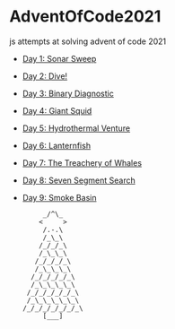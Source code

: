 # AdventOfCode2021

js attempts at solving advent of code 2021

* [Day 1: Sonar Sweep](days/day1.js)
* [Day 2: Dive!](days/day2.js)
* [Day 3: Binary Diagnostic](days/day3.js)
* [Day 4: Giant Squid](days/day4.js)
* [Day 5: Hydrothermal Venture](days/day5.js)
* [Day 6: Lanternfish ](days/day6.js)
* [Day 7: The Treachery of Whales ](days/day7.js)
* [Day 8: Seven Segment Search ](days/day8.js)
* [Day 9: Smoke Basin ](days/day9.js)

           _/^\_      
          <     >
           /.-.\
           /_\_\
          /_/_/_\
          /_\_\_\
         /_/_/_/_\
         /_\_\_\_\
        /_/_/_/_/_\
        /_\_\_\_\_\
       /_/_/_/_/_/_\
       /_\_\_\_\_\_\
      /_/_/_/_/_/_/_\
           [___]
           
